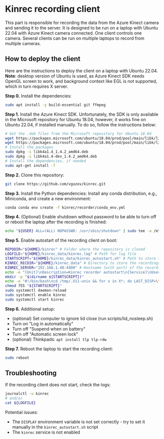 # Kinrec recording client
This part is responsible for recording the data from the Azure Kinect camera and sending it to the server. 
It is designed to be run on a laptop with Ubuntu 22.04 with Azure Kinect camera connected. One client controls one camera. 
Several clients can be run on multiple laptops to record from multiple cameras.

## How to deploy the client
Here are the instructions to deploy the client on a laptop with Ubuntu 22.04.
**Note**: desktop version of Ubuntu is used, as Azure Kinect SDK needs OpenGL screen to work, and background context like EGL is not supported, 
which in turn requires X server.

**Step 0.** Install the dependencies:
```bash
sudo apt install -y build-essential git ffmpeg
```

**Step 1.** Install the Azure Kinect SDK. 
Unfortunately, the SDK is only available in the Microsoft repository for Ubuntu 18.04, however, it works fine on Ubuntu 22.04, if installed manually.
To do so, follow the instructions below:
```bash
# Get the .deb files from the Microsoft repository for Ubuntu 18.04
wget https://packages.microsoft.com/ubuntu/18.04/prod/pool/main/libk/libk4a1.4/libk4a1.4_1.4.2_amd64.deb
wget https://packages.microsoft.com/ubuntu/18.04/prod/pool/main/libk/libk4a1.4-dev/libk4a1.4-dev_1.4.2_amd64.deb
# Install the packages
sudo dpkg -i libk4a1.4_1.4.2_amd64.deb
sudo dpkg -i libk4a1.4-dev_1.4.2_amd64.deb
# Install the dependencies, if needed
sudo apt-get install -f
```

**Step 2.** Clone this repository:
```bash
git clone https://github.com/vguzov/kinrec.git
```

**Step 3.** Install the Python dependencies:
Install any conda distribution, e.g., Miniconda, and create a new environment:
```bash
conda conda env create -f kinrec/recorder/conda_env.yml
```

**Step 4.** (Optional) Enable shutdown without password to be able to turn off or reboot the laptop after the recording is finished:
```bash
echo "${USER} ALL=(ALL) NOPASSWD: /usr/sbin/shutdown" | sudo tee -a /etc/sudoers >> /dev/null
```

**Step 5.** Enable autostart of the recording client on boot:
```bash
REPODIR="${HOME}/kinrec" # Folder where the repository is cloned
LOGFILE="${HOME}/kinrec_data/kinrec.log" # Path for log file
STARTSCRIPT="${HOME}/kinrec_data/kinrec_autostart.sh" # Path to store the autostart script
KINREC_RECDIR="${HOME}/kinrec_data" # Directory to store the recordings
KINREC_SERVER="192.168.1.40:4400" # Hostname (with port) of the recording sever
echo -e "[Unit]\nDescription=Kinrec recorder autostart\n[Service]\nUser=${USER}\nWorkingDirectory=$(dirname ${STARTSCRIPT})\nExecStart=${STARTSCRIPT}\nType=simple\nTimeoutStopSec=2\nRestart=always\nRestartSec=3\n[Install]\nWantedBy=multi-user.target\n" | sudo tee /etc/systemd/system/kinrec.service >> /dev/null
mkdir -p "$(dirname ${STARTSCRIPT})"
echo -e "#!/bin/bash\ncd /tmp/.X11-unix && for x in X*; do LAST_DISP=\":\${x#X}\"; done\ncd ${WORKDIR}/kinrec/ \ngit pull \ncd recorder \nDISPLAY=\$LAST_DISP ${WORKDIR}/miniconda/envs/kinrec/bin/python run.py -rd ${KINREC_RECDIR} --logfile ${LOGFILE} --server ${KINREC_SERVER} \n" > "${STARTSCRIPT}"
chmod 755 "${STARTSCRIPT}"
sudo systemctl daemon-reload
sudo systemctl enable kinrec
sudo systemctl start kinrec
```

**Step 6.** Additional setup:
 - (optional) Set computer to ignore lid close (run scripts/lid_nosleep.sh)
 - Turn on "Log in automatically"
 - Turn off "Suspend when on battery"
 - Turn off "Automatic screen lock"
 - (optional) Thinkpads: `apt install tlp tlp-rdw`

**Step 7.** Reboot the laptop to start the recording client:
```bash
sudo reboot
```

## Troubleshooting
If the recording client does not start, check the logs:
```bash
journalctl -u kinrec
# and/or
cat ${LOGFILE}
```

Potential issues:
 - The `DISPLAY` environment variable is not set correctly - try to set it manually in the `kinrec_autostart.sh` script
 - The `kinrec` service is not enabled